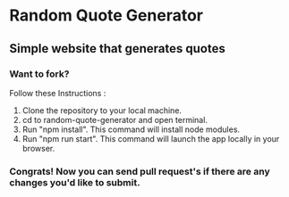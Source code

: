 # Random Quote Generator
## Simple website that generates quotes

### Want to fork?
Follow these Instructions :
1. Clone the repository to your local machine.
2. cd to random-quote-generator and open terminal.
3. Run "npm install". This command will install node modules.
4. Run "npm run start". This command will launch the app locally in your browser.

### Congrats! Now you can send pull request's if there are any changes you'd like to submit.
